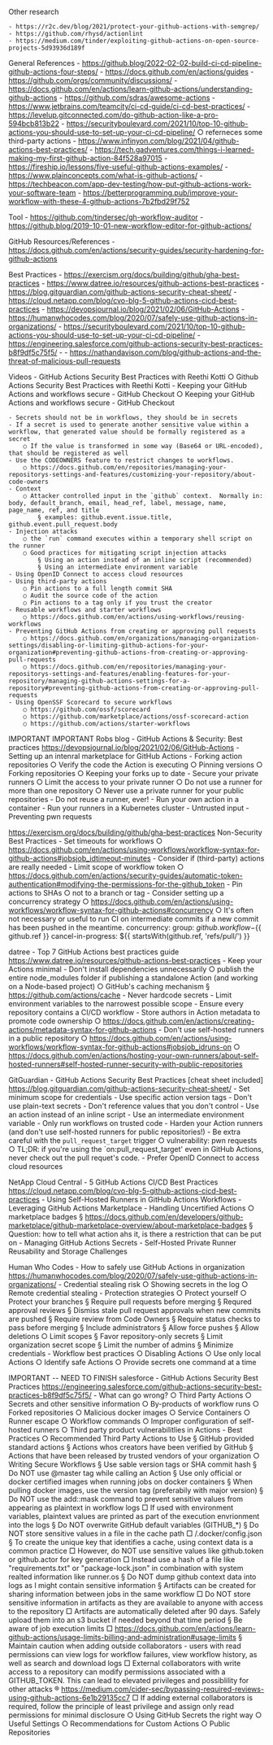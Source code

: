 Other research

	- https://r2c.dev/blog/2021/protect-your-github-actions-with-semgrep/
	- https://github.com/rhysd/actionlint
	- https://medium.com/tinder/exploiting-github-actions-on-open-source-projects-5d93936d189f
	
General References
	- https://github.blog/2022-02-02-build-ci-cd-pipeline-github-actions-four-steps/
	- https://docs.github.com/en/actions/guides
	- https://github.com/orgs/community/discussions/
	- https://docs.github.com/en/actions/learn-github-actions/understanding-github-actions
	- https://github.com/sdras/awesome-actions
	- https://www.jetbrains.com/teamcity/ci-cd-guide/ci-cd-best-practices/
	- https://levelup.gitconnected.com/do-github-action-like-a-pro-594bcb813b22
	- https://securityboulevard.com/2021/10/top-10-github-actions-you-should-use-to-set-up-your-ci-cd-pipeline/
		○ referneces some third-party actions
	- https://www.infinyon.com/blog/2021/04/github-actions-best-practices/
	- https://tech.gadventures.com/things-i-learned-making-my-first-github-action-84f528a97015
	- https://fireship.io/lessons/five-useful-github-actions-examples/
	- https://www.plainconcepts.com/what-is-github-actions/
	- https://techbeacon.com/app-dev-testing/how-put-github-actions-work-your-software-team
	- https://betterprogramming.pub/improve-your-workflow-with-these-4-github-actions-7b2fbd29f752


Tool
	- https://github.com/tindersec/gh-workflow-auditor
	- https://github.blog/2019-10-01-new-workflow-editor-for-github-actions/

GitHub Resources/References
	- https://docs.github.com/en/actions/security-guides/security-hardening-for-github-actions

	
Best Practices
	- https://exercism.org/docs/building/github/gha-best-practices
	- https://www.datree.io/resources/github-actions-best-practices
	- https://blog.gitguardian.com/github-actions-security-cheat-sheet/
	- https://cloud.netapp.com/blog/cvo-blg-5-github-actions-cicd-best-practices
	- https://devopsjournal.io/blog/2021/02/06/GitHub-Actions
	- https://humanwhocodes.com/blog/2020/07/safely-use-github-actions-in-organizations/
	- https://securityboulevard.com/2021/10/top-10-github-actions-you-should-use-to-set-up-your-ci-cd-pipeline/
	- https://engineering.salesforce.com/github-actions-security-best-practices-b8f9df5c75f5/
	- 
	- https://nathandavison.com/blog/github-actions-and-the-threat-of-malicious-pull-requests
	

Videos
	- GitHub Actions Security Best Practices with Reethi Kotti
		○ Github Actions Security Best Practices with Reethi Kotti
	- Keeping your GitHub Actions and workflows secure - GitHub Checkout
		○ Keeping your GitHub Actions and workflows secure - GitHub Checkout
	


	- Secrets should not be in workflows, they should be in secrets
	- If a secret is used to generate another sensitive value within a workflow, that generated value should be formally registered as a secret
		○ If the value is transformed in some way (Base64 or URL-encoded), that should be registered as well
	- Use the CODEOWNERS feature to restrict changes to workflows.
		○ https://docs.github.com/en/repositories/managing-your-repositorys-settings-and-features/customizing-your-repository/about-code-owners
	- Context
		○ Attacker controlled input in the `github` context.  Normally in: body, default_branch, email, head_ref, label, message, name, page_name, ref, and title
			§ examples: github.event.issue.title, github.event.pull_request.body
	- Injection attacks
		○ the `run` command executes within a temporary shell script on the runner
		○ Good practices for mitigating script injection attacks
			§ Using an action instead of an inline script (recommended)
			§ Using an intermediate environment variable
	- Using OpenID Connect to access cloud resources
	- Using third-party actions
		○ Pin actions to a full length commit SHA
		○ Audit the source code of the action
		○ Pin actions to a tag only if you trust the creator
	- Reusable workflows and starter workflows
		○ https://docs.github.com/en/actions/using-workflows/reusing-workflows
	- Preventing GitHub Actions from creating or approving pull requests
		○ https://docs.github.com/en/organizations/managing-organization-settings/disabling-or-limiting-github-actions-for-your-organization#preventing-github-actions-from-creating-or-approving-pull-requests
		○ https://docs.github.com/en/repositories/managing-your-repositorys-settings-and-features/enabling-features-for-your-repository/managing-github-actions-settings-for-a-repository#preventing-github-actions-from-creating-or-approving-pull-requests
	- Using OpenSSF Scorecard to secure workflows
		○ https://github.com/ossf/scorecard
		○ https://github.com/marketplace/actions/ossf-scorecard-action
		○ https://github.com/actions/starter-workflows
		



IMPORTANT IMPORTANT
Robs blog - GitHub Actions & Security: Best practices
https://devopsjournal.io/blog/2021/02/06/GitHub-Actions
	- Setting up an intenral marketplace for GitHub Actions
	- Forking action repositories
		○ Verify the code the Action is executing
		○ Pinning versions
		○ Forking repositories
		○ Keeping your forks up to date
	- Secure your private runners
		○ Limit the access to your private runner
		○ Do not use a runner for more than one repository
		○ Never use a private runner for your public repositories
	- Do not reuse a runner, ever!
	- Run your own action in a container
	- Run your runners in a Kubernetes cluster
	- Untrusted input
	- Preventing pwn requests




https://exercism.org/docs/building/github/gha-best-practices
Non-Security Best Practices
	- Set timeouts for workflows
		○ https://docs.github.com/en/actions/using-workflows/workflow-syntax-for-github-actions#jobsjob_idtimeout-minutes
	- Consider if (third-party) actions are really needed
	- Limit scope of workflow token
		○ https://docs.github.com/en/actions/security-guides/automatic-token-authentication#modifying-the-permissions-for-the-github_token
	- Pin actions to SHAs
		○ not to a branch or tag
	- Consider setting up a concurrency strategy
		○ https://docs.github.com/en/actions/using-workflows/workflow-syntax-for-github-actions#concurrency
		○ It's often not necessary or useful to run CI on intermediate commits if a new commit has been pushed in the meantime.
			concurrency:
			  group: ${{ github.workflow }}-${{ github.ref }}
			  cancel-in-progress: ${{ startsWith(github.ref, 'refs/pull/') }}
			

datree - Top 7 GitHub Actions best practices guide
https://www.datree.io/resources/github-actions-best-practices
	- Keep your Actions minimal
	- Don't install dependencies unnecessarily
		○ publish the entire node_modules folder if publishing a standalone Action  (and working on a Node-based project)
		○ GitHub's caching mechanism
			§ https://github.com/actions/cache
	- Never hardcode secrets
	- Limit environment variables to the narrowest possible scope
	- Ensure every repository contains a CI/CD workflow
	- Store authors in Action metadata to promote code ownership
		○ https://docs.github.com/en/actions/creating-actions/metadata-syntax-for-github-actions
	- Don't use self-hosted runners in a public repository
		○ https://docs.github.com/en/actions/using-workflows/workflow-syntax-for-github-actions#jobsjob_idruns-on
		○ https://docs.github.com/en/actions/hosting-your-own-runners/about-self-hosted-runners#self-hosted-runner-security-with-public-repositories
		
GitGuardian - GitHub Actions Security Best Practices [cheat sheet included]
https://blog.gitguardian.com/github-actions-security-cheat-sheet/
	- Set minimum scope for credentials
	- Use specific action version tags
	- Don't use plain-text secrets
	- Don't reference values that you don't control
	- Use an action instead of an inline script
	- Use an intermediate environment variable
	- Only run workflows on trusted code
	- Harden your Action runners (and don't use self-hosted runners for public repositories!)
	- Be extra careful with the `pull_request_target` trigger
		○ vulnerability: pwn requests
		○ TL;DR: if you're using the `on:pull_request_target' even in GitHub Actions, never check out the pull requet's code.
	- Prefer OpenID Connect to access cloud resources
	
NetApp Cloud Central - 5 GitHub Actions CI/CD Best Practices
https://cloud.netapp.com/blog/cvo-blg-5-github-actions-cicd-best-practices
	- Using Self-Hosted Runners in GitHub Actions Workflows
	- Leveraging GitHub Actions Marketplace
	- Handling Uncertified Actions
		○ marketplace badges
			§ https://docs.github.com/en/developers/github-marketplace/github-marketplace-overview/about-marketplace-badges
			§ Question: how to tell what action ahs it, is there a restriction that can be put on
	- Managing GitHub Actions Secrets
	- Self-Hosted Private Runner Reusability and Storage Challenges
	
Human Who Codes - How to safely use GitHub Actions in organization
https://humanwhocodes.com/blog/2020/07/safely-use-github-actions-in-organizations/
	- Credential stealing risk
		○ Showing secrets in the log
		○ Remote credential stealing
	- Protection strategies
		○ Protect yourself
		○ Protect your branches
			§ Require pull requests before merging
			§ Requred approval reviews
			§ Dismiss stale pull request approvals when new commits are pushed
			§ Require review from Code Owners
			§ Require status checks to pass before merging
			§ Include administrators
			§ Allow force pushes
			§ Allow deletions
		○ Limit scopes
			§ Favor repository-only secrets
			§ Limit organization secret scope
			§ Limit the number of admins
			§ Minimize credentials
	- Workflow best practices
		○ Disabling Actions
		○ Use only local Actions
		○ Identify safe Actions
		○ Provide secrets one command at a time

IMPORTANT -- NEED TO FINISH
salesforce - GitHub Actions Security Best Practices
https://engineering.salesforce.com/github-actions-security-best-practices-b8f9df5c75f5/
	- What can go wrong?
		○ Third Party Actions
		○ Secrets and other sensitive information
		○ By-products of workflow runs
		○ Forked repositories
		○ Malicious docker images
		○ Service Containers
		○ Runner escape
		○ Workflow commands
		○ Improper configuration of self-hosted runners
		○ Third party product vulnerabilitlies in Actions
	- Best Practices
		○ Recommended Third Party Actions to Use
			§ GitHub provided standard actions
			§ Actions whos creators have been verified by GitHub
			§ Actions that have been released by trusted vendors of your organization
		○ Writing Secure Workflows
			§ Use sable version tags or SHA commit hash
			§ Do NOT use @master tag while calling an Action
			§ Use only official or docker certified images when running jobs on docker containers
			§ When pulling docker images, use the version tag (preferabily with major version)
			§ Do NOT use the add::mask command to prevent sensitive values from appearing as plaintext in workflow logs
				□ If used with environment variables, plaintext values are printed as part of the execution envrionment into the logs
			§ Do NOT overwrite GitHub default variables (GITHUB_*)
			§ Do NOT store sensitive values in a file in the cache path
				□ <home>/.docker/config.json
			§ To create the unique key that identifies a cache, using context data is a common practice
				□ However, do NOT use sensitive values like github.token or github.actor for key generation
				□ Instead use a hash of a file like "requirements.txt" or "package-lock.json" in combination with system realted information like runner.os
			§ Do NOT dump github context data into logs as I might contain sensitive information
			§ Artifacts can be created for sharing information between jobs in the same workflow
				□ Do NOT store sensitive information in artifacts as they are available to anyone with access to the repository
				□ Artifacts are automatically deleted after 90 days. Safely upload them into an s3 bucket if needed beyond that time period
			§ Be aware of job execution limits
				□ https://docs.github.com/en/actions/learn-github-actions/usage-limits-billing-and-administration#usage-limits
			§ Maintain caution when adding outside collaborators - users with read permissions can view logs for workflow failures, view workflow history, as well as search and download logs
				□ External collaborators with write access to a repository can modify permissions associated with a GITHUB_TOKEN. This can lead to elevated privileges and possiblility for other attacks
					® https://medium.com/cider-sec/bypassing-required-reviews-using-github-actions-6e1b29135cc7
				□ If adding external collaborators is required, follow the principle of least privilege and assign only read permissions for minimal disclosure
		○ Using GitHub Secrets the right way
		○ Useful Settings
		○ Recommendations for Custom Actions
		○ Public Repositories
			
		
